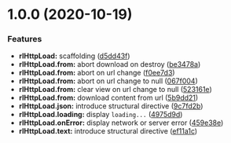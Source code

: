 # 1.0.0 (2020-10-19)


### Features

* **rlHttpLoad:** scaffolding ([d5dd43f](https://github.com/rslemos/http-load/commit/d5dd43f286c019aef439c7139493f7176fef3366))
* **rlHttpLoad.from:** abort download on destroy ([be3478a](https://github.com/rslemos/http-load/commit/be3478a19a4cc150733d57e679878942e6c14ce9))
* **rlHttpLoad.from:** abort on url change ([f0ee7d3](https://github.com/rslemos/http-load/commit/f0ee7d3e239652d05d531144a08ba561838a63d9))
* **rlHttpLoad.from:** abort on url change to null ([067f004](https://github.com/rslemos/http-load/commit/067f004d1d73771c6a51fca96b6d4c824ded8038))
* **rlHttpLoad.from:** clear view on url change to null ([523161e](https://github.com/rslemos/http-load/commit/523161e5f7f60008d14f2be8e852fed708027b09))
* **rlHttpLoad.from:** download content from url ([5b9dd21](https://github.com/rslemos/http-load/commit/5b9dd213c300425e9301d6d0f65a436b65a977cb))
* **rlHttpLoad.json:** introduce structural directive ([9c7fd2b](https://github.com/rslemos/http-load/commit/9c7fd2b5c204b1f4c38d5e864cd7a22f68437f9b))
* **rlHttpLoad.loading:** display `loading...` ([4975d9d](https://github.com/rslemos/http-load/commit/4975d9ddd83c7854751fdc3c21aff17a30e04d2f))
* **rlHttpLoad.onError:** display network or server error ([459e38e](https://github.com/rslemos/http-load/commit/459e38eeb867fc3a46195b2e90eee87d0a936f10))
* **rlHttpLoad.text:** introduce structural directive ([ef11a1c](https://github.com/rslemos/http-load/commit/ef11a1c542e65841b4d50ee420c9a96796987fc8))
